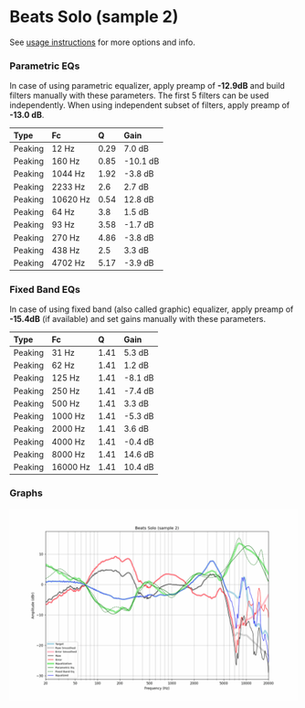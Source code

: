 # Beats Solo (sample 2)
See [usage instructions](https://github.com/jaakkopasanen/AutoEq#usage) for more options and info.

### Parametric EQs
In case of using parametric equalizer, apply preamp of **-12.9dB** and build filters manually
with these parameters. The first 5 filters can be used independently.
When using independent subset of filters, apply preamp of **-13.0 dB**.

| Type    | Fc       |    Q | Gain     |
|:--------|:---------|:-----|:---------|
| Peaking | 12 Hz    | 0.29 | 7.0 dB   |
| Peaking | 160 Hz   | 0.85 | -10.1 dB |
| Peaking | 1044 Hz  | 1.92 | -3.8 dB  |
| Peaking | 2233 Hz  | 2.6  | 2.7 dB   |
| Peaking | 10620 Hz | 0.54 | 12.8 dB  |
| Peaking | 64 Hz    | 3.8  | 1.5 dB   |
| Peaking | 93 Hz    | 3.58 | -1.7 dB  |
| Peaking | 270 Hz   | 4.86 | -3.8 dB  |
| Peaking | 438 Hz   | 2.5  | 3.3 dB   |
| Peaking | 4702 Hz  | 5.17 | -3.9 dB  |

### Fixed Band EQs
In case of using fixed band (also called graphic) equalizer, apply preamp of **-15.4dB**
(if available) and set gains manually with these parameters.

| Type    | Fc       |    Q | Gain    |
|:--------|:---------|:-----|:--------|
| Peaking | 31 Hz    | 1.41 | 5.3 dB  |
| Peaking | 62 Hz    | 1.41 | 1.2 dB  |
| Peaking | 125 Hz   | 1.41 | -8.1 dB |
| Peaking | 250 Hz   | 1.41 | -7.4 dB |
| Peaking | 500 Hz   | 1.41 | 3.3 dB  |
| Peaking | 1000 Hz  | 1.41 | -5.3 dB |
| Peaking | 2000 Hz  | 1.41 | 3.6 dB  |
| Peaking | 4000 Hz  | 1.41 | -0.4 dB |
| Peaking | 8000 Hz  | 1.41 | 14.6 dB |
| Peaking | 16000 Hz | 1.41 | 10.4 dB |

### Graphs
![](./Beats%20Solo%20(sample%202).png)